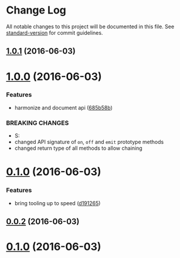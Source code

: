 # Change Log

All notable changes to this project will be documented in this file. See [standard-version](https://github.com/conventional-changelog/standard-version) for commit guidelines.

<a name="1.0.1"></a>
## [1.0.1](https://github.com/marionebl/nano-event-emitter/compare/v1.0.0...v1.0.1) (2016-06-03)



<a name="1.0.0"></a>
# [1.0.0](https://github.com/marionebl/nano-event-emitter/compare/v0.1.0...v1.0.0) (2016-06-03)


### Features

* harmonize and document api ([685b58b](https://github.com/marionebl/nano-event-emitter/commit/685b58b))


### BREAKING CHANGES

* S:
* changed API signature of `on`, `off` and `emit` prototype methods
* changed return type of all methods to allow chaining



<a name="0.1.0"></a>
# [0.1.0](https://github.com/marionebl/nano-event-emitter/compare/v0.0.1...v0.1.0) (2016-06-03)


### Features

* bring tooling up to speed ([d191265](https://github.com/marionebl/nano-event-emitter/commit/d191265))



<a name="0.0.2"></a>
## [0.0.2](https://github.com/marionebl/nano-event-emitter/compare/v0.0.1...v0.0.2) (2016-06-03)



<a name="0.1.0"></a>
# [0.1.0](https://github.com/marionebl/nano-event-emitter/compare/v0.0.1...v0.1.0) (2016-06-03)
